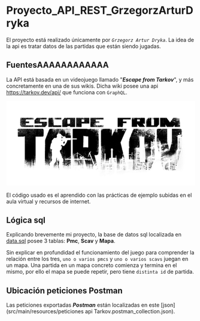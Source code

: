 # Proyecto_API_REST_GrzegorzArturDryka


El proyecto está realizado únicamente por _`Grzegorz Artur Dryka`_.
La idea de la api es tratar datos de las partidas que están siendo jugadas.

## FuentesAAAAAAAAAAAA

La API está basada en un videojuego llamado "**_Escape from Tarkov_**", y más concretamente en una de sus wikis. Dicha wiki posee una api https://tarkov.dev/api/ que funciona con `GraphQL`.

![](src/main/resources/img.png)

El código usado es el aprendido con las prácticas de ejemplo subidas en el aula virtual y recursos de internet. 

## Lógica sql

Explicando brevemente mi proyecto, la base de datos sql localizada en [data.sql](src/main/resources/data.sql) posee 3 tablas: **Pmc**, **Scav** y **Mapa**. 

Sin explicar en profundidad el funcionamiento del juego para comprender la relación entre los tres, `uno o varios pmcs` y `uno o varios scavs` juegan en un mapa. Una partida en un mapa concreto comienza y termina en el mismo, por ello el mapa se puede repetir, pero tiene `distinta id` de partida.

## Ubicación peticiones Postman

Las peticiones exportadas **_Postman_** están localizadas en este [json](src/main/resources/peticiones api Tarkov.postman_collection.json).
